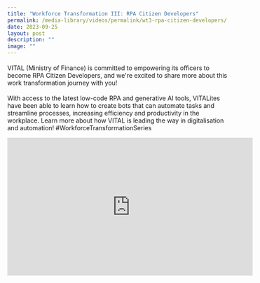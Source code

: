 ```yaml
---
title: "Workforce Transformation III: RPA Citizen Developers"
permalink: /media-library/videos/permalink/wt3-rpa-citizen-developers/
date: 2023-09-25
layout: post
description: ""
image: ""
---
```

<p style="font-size: 18px;color:#585858;text-align:justify;">

VITAL (Ministry of Finance) is committed to empowering its officers to become RPA Citizen Developers, and we're excited to share more about this work transformation journey with you!

</p><p style="font-size: 18px;color:#585858;text-align:justify;">

With access to the latest low-code RPA and generative AI tools, VITALites have been able to learn how to create bots that can automate tasks and streamline processes, increasing efficiency and productivity in the workplace. Learn more about how VITAL is leading the way in digitalisation and automation! #WorkforceTransformationSeries
	
</p>

<iframe allowfullscreen="" allow="accelerometer; autoplay; clipboard-write; encrypted-media; gyroscope; picture-in-picture; web-share" frameborder="0" title="YouTube video player" src="https://www.youtube.com/embed/1aw7W25N1uc?si=8izBe57pLBm0rtTJ" height="315" width="560"></iframe><p></p>